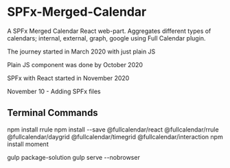 # SPFx-Merged-Calendar
A SPFx Merged Calendar React web-part. Aggregates different types of calendars; internal, external, graph, google using Full Calendar plugin.

The journey started in March 2020 with just plain JS

Plain JS component was done by October 2020

SPFx with React started in November 2020

November 10 - Adding SPFx files






Terminal Commands
-------------------
npm install rrule
npm install --save @fullcalendar/react @fullcalendar/rrule @fullcalendar/daygrid @fullcalendar/timegrid @fullcalendar/interaction
npm install moment

gulp package-solution
gulp serve --nobrowser